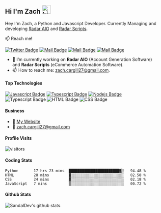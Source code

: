 ## Hi I'm Zach <img src="https://user-images.githubusercontent.com/1303154/88677602-1635ba80-d120-11ea-84d8-d263ba5fc3c0.gif" width="28px" alt="hi">

Hey I'm Zach, a Python and Javascript Developer. Currently Managing and developing [Radar AIO](https://twitter.com/Radar_AIO) and [Radar Scripts](https://twitter.com/RadarScripts).

:mailbox: Reach me!

[![Twitter Badge](https://img.shields.io/badge/-@SandalDev-1ca0f1?style=flat&labelColor=1ca0f1&logo=twitter&logoColor=white&link=https://twitter.com/SandalDev)](https://twitter.com/SandalDev) [![Mail Badge](https://img.shields.io/badge/-Sandal-e74c3c?style=flat&labelColor=e74c3c&logo=youtube&logoColor=white)](https://www.youtube.com/channel/UCKKHkFHz4UQKYulN3k7uliA) [![Mail Badge](https://img.shields.io/badge/-@zachcargill-e84393?style=flat&labelColor=e84393&logo=instagram&logoColor=white)](https://instagram.com/zachcargill) [![Mail Badge](https://img.shields.io/badge/-zachcargill-c0392b?style=flat&labelColor=c0392b&logo=gmail&logoColor=white)](mailto:zach.cargill27@gmail.com)

<!-- TODO: Add last video link -->

- 🔭 I’m currently working on **Radar AIO** (Account Generation Software) and **Radar Scripts** (eCommerce Automation Software).
- 📫 How to reach me: zach.cargill27@gmail.com.

#### Top Technologies

<!-- TODO: Make technologies links takes you to repositories -->

[![Javascript Badge](https://img.shields.io/badge/-Javascript-F0DB4F?style=for-the-badge&labelColor=black&logo=javascript&logoColor=F0DB4F)](#) [![Typescript Badge](https://img.shields.io/badge/-Typescript-007acc?style=for-the-badge&labelColor=black&logo=typescript&logoColor=007acc)](#) [![Nodejs Badge](https://img.shields.io/badge/-Nodejs-3C873A?style=for-the-badge&labelColor=black&logo=node.js&logoColor=3C873A)](#) ![Typescript Badge](https://img.shields.io/badge/-Python-4584b6?style=for-the-badge&labelColor=black&logo=python&logoColor=4584b6) ![HTML Badge](https://img.shields.io/badge/-HTML-e34c26?style=for-the-badge&labelColor=black&logo=html5&logoColor=e34c26) ![CSS Badge](https://img.shields.io/badge/-CSS-264de4?style=for-the-badge&labelColor=black&logo=css3&logoColor=264de4)

#### Business
- :paperclip: [My Website](https://zachcargill.dev/)
- :email: zach.cargill27@gmail.com


#### Profile Visits 

 ![visitors](https://visitor-badge.glitch.me/badge?page_id=SandalDev.SandalDev)

 #### Coding Stats

<!--START_SECTION:waka-->
```text
Python       17 hrs 23 mins  ███████████████████████▓░   94.48 % 
HTML         28 mins         ▓░░░░░░░░░░░░░░░░░░░░░░░░   02.58 % 
CSS          24 mins         ▓░░░░░░░░░░░░░░░░░░░░░░░░   02.18 % 
JavaScript   7 mins          ▒░░░░░░░░░░░░░░░░░░░░░░░░   00.72 % 
```
<!--END_SECTION:waka-->

 #### Github Stats
 ![SandalDev's github stats](https://github-readme-stats.vercel.app/api?username=SandalDev&hide=contribs,prs&theme=tokyonight)


